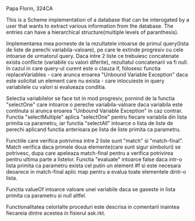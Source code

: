 Papa Florin, 324CA

This is a Scheme implementation of a database that can be interogated by a user
that wants to extract various information from the database. The entries can 
have a hierarchical structure(multiple levels of paranthesis). 


Implementarea mea porneste de la rezultatele intoarse de primul query(lista de 
liste de perechi variabila-valoare), pe care le extinde progresiv cu cele 
intoarse de urmatorul query. Daca intre 2 liste ce trebuiesc concatenate exista
conflicte (variabile cu valori diferite), rezultatul concatenarii va fi null. 
In cazul in care query-ul curent este o clauza if, folosesc functia 
replaceVariables - care arunca eroarea "Unbound Variable Exception" daca este 
solicitat un element care nu exista - care inlocuieste in query variabilele cu 
valori si evalueaza conditia.

Selectia variabilelor se face tot in mod progresiv, pornind de la functia 
"selectOne" care intoarce o pereche variabila-valoare daca variabila este 
continuta si arunca eroarea "Unbound Variable Exception" in caz contrar. 
Functia "selectMultiple" aplica "selectOne" pentru fiecare variabila din lista 
primita ca parametru, iar functia "selectAll" intoarce o lista de liste de 
perechi aplicand functia anterioara pe lista de liste primita ca parametru.

Functiile care verifica potrivirea intre 2 liste sunt "match" si "match-final".
Match verifica daca primele doua elemente(care sunt sigur simboluri) se 
potrivesc, dupa care apeleaza match-final pentru a verifica potrivirea pentru 
ultima parte a listelor. Functia "evaluate" intoarce false daca intr-o lista 
primita ca parametru exista cel putin un element #f si este necesara deoarece 
in match-final aplic map pentru a evalua toate elementele dintr-o lista.

Functia valueOf intoarce valoare unei variabile daca se gaseste in lista 
primita ca parametru si null altfel. 

Functionalitatea celorlalte proceduri este descrisa in comentarii inaintea 
fiecareia dintre acestea in fisierul ask.rkt. 

